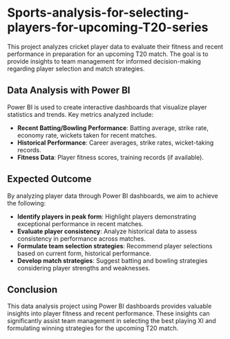 # Sports-analysis-for-selecting-players-for-upcoming-T20-series

This project analyzes cricket player data to evaluate their fitness and recent performance in preparation for an upcoming T20 match. The goal is to provide insights to team management for informed decision-making regarding player selection and match strategies.

## **Data Analysis with Power BI**

Power BI is used to create interactive dashboards that visualize player statistics and trends. Key metrics analyzed include:

* **Recent Batting/Bowling Performance**: Batting average, strike rate, economy rate, wickets taken for recent matches.
* **Historical Performance**: Career averages, strike rates, wicket-taking records.
* **Fitness Data**: Player fitness scores, training records (if available).

## **Expected Outcome**

By analyzing player data through Power BI dashboards, we aim to achieve the following:

* **Identify players in peak form**: Highlight players demonstrating exceptional performance in recent matches.
* **Evaluate player consistency**: Analyze historical data to assess consistency in performance across matches.
* **Formulate team selection strategies**: Recommend player selections based on current form, historical performance.
* **Develop match strategies**: Suggest batting and bowling strategies considering player strengths and weaknesses.
  
## **Conclusion**
This data analysis project using Power BI dashboards provides valuable insights into player fitness and recent performance. These insights can significantly assist team management in selecting the best playing XI and formulating winning strategies for the upcoming T20 match.

